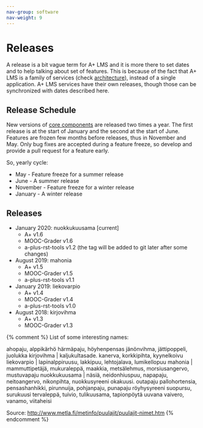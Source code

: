 ```yaml
---
nav-group: software
nav-weight: 9
---
```

# Releases

A release is a bit vague term for A+ LMS and it is more there to set dates and to help talking about set of features.
This is because of the fact that A+ LMS is a family of services (check [architecture](/architecture/)), instead of a single application.
A+ LMS services have their own releases, though those can be synchronized with dates described here.

## Release Schedule

New versions of [core components](/components/#core) are released two times a year.
The first release is at the start of January and the second at the start of June.
Features are frozen few months before releases,
thus in November and May.
Only bug fixes are accepted during a feature freeze,
so develop and provide a pull request for a feature early.

So, yearly cycle:

* May - Feature freeze for a summer release
* June - A summer release
* November - Feature freeze for a winter release
* January - A winter release

## Releases

* January 2020: nuokkukuusama [current]
  * A+ v1.6
  * MOOC-Grader v1.6
  * a-plus-rst-tools v1.2 (the tag will be added to git later after some changes)
* August 2019: mahonia
  * A+ v1.5
  * MOOC-Grader v1.5
  * a-plus-rst-tools v1.1
* January 2019: liekovarpio
  * A+ v1.4
  * MOOC-Grader v1.4
  * a-plus-rst-tools v1.0
* August 2018: kirjovihma
  * A+ v1.3
  * MOOC-Grader v1.3

{% comment %}
List of some interesting names:

ahopaju, alppikärhö
härmäpaju, höyhenpensas
jänönvihma, jättipoppeli, juolukka
kirjovihma | kaljukultasade. kanerva, korkkipihta, kyynelkoivu
liekovarpio | lapinalppiruusu, lakkipuu, lehtojalava, lumikellopuu
mahonia | mammuttipetäjä, mukuraleppä, maakkia, metsälehmus, morsiusangervo, mustuvapaju
nuokkukuusama | näsiä, neidonhiuspuu, napapaju, neitoangervo, nikonpihta, nuokkusyreeni
okakuusi. outapaju
pallohortensia, pensashanhikki, pirunnuija, pohjanpaju, punapaju
röyhysyreeni
suopursu, surukuusi
tervaleppä, tuivio, tulikuusama, tapionpöytä
uuvana
vaivero, vanamo, viitaheisi

Source: http://www.metla.fi/metinfo/puulajit/puulajit-nimet.htm
{% endcomment %}
